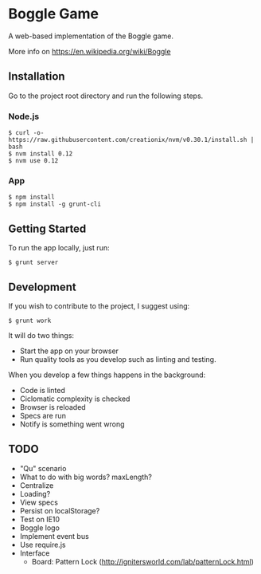 # Boggle Game

A web-based implementation of the Boggle game.

More info on https://en.wikipedia.org/wiki/Boggle

## Installation

Go to the project root directory and run the following steps.

### Node.js

```
$ curl -o- https://raw.githubusercontent.com/creationix/nvm/v0.30.1/install.sh | bash
$ nvm install 0.12
$ nvm use 0.12
```

### App

```
$ npm install
$ npm install -g grunt-cli
```

## Getting Started

To run the app locally, just run:

```
$ grunt server
```

## Development

If you wish to contribute to the project, I suggest using:

```
$ grunt work
```

It will do two things:
* Start the app on your browser
* Run quality tools as you develop such as linting and testing.

When you develop a few things happens in the background:
* Code is linted
* Ciclomatic complexity is checked
* Browser is reloaded
* Specs are run
* Notify is something went wrong

## TODO

* "Qu" scenario
* What to do with big words? maxLength?
* Centralize
* Loading?
* View specs
* Persist on localStorage?
* Test on IE10
* Boggle logo
* Implement event bus
* Use require.js
* Interface
  * Board: Pattern Lock (http://ignitersworld.com/lab/patternLock.html)
